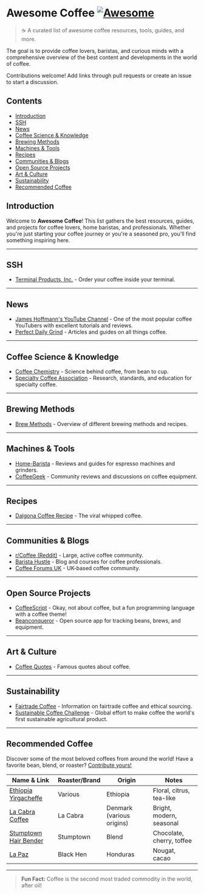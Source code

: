 # Awesome Coffee [![Awesome](https://awesome.re/badge-flat2.svg)](https://awesome.re)

> ☕️ A curated list of awesome coffee resources, tools, guides, and more.

The goal is to provide coffee lovers, baristas, and curious minds with a comprehensive overview of the best content and developments in the world of coffee.

Contributions welcome! Add links through pull requests or create an issue to start a discussion.

## Contents

- [Introduction](#introduction)
- [SSH](#ssh)
- [News](#news)
- [Coffee Science & Knowledge](#coffee-science--knowledge)
- [Brewing Methods](#brewing-methods)
- [Machines & Tools](#machines--tools)
- [Recipes](#recipes)
- [Communities & Blogs](#communities--blogs)
- [Open Source Projects](#open-source-projects)
- [Art & Culture](#art--culture)
- [Sustainability](#sustainability)
- [Recommended Coffee](#recommended-coffee)

## Introduction

Welcome to **Awesome Coffee**!
This list gathers the best resources, guides, and projects for coffee lovers, home baristas, and professionals. Whether you're just starting your coffee journey or you're a seasoned pro, you'll find something inspiring here.

---

## SSH

- [Terminal Products, Inc.](https://www.terminal.shop/) - Order your coffee inside your terminal.

---

## News

- [James Hoffmann's YouTube Channel](https://www.youtube.com/@jameshoffmann) - One of the most popular coffee YouTubers with excellent tutorials and reviews.
- [Perfect Daily Grind](https://perfectdailygrind.com/) - Articles and guides on all things coffee.

---

## Coffee Science & Knowledge

- [Coffee Chemistry](https://www.coffeechemistry.com/) - Science behind coffee, from bean to cup.
- [Specialty Coffee Association](https://sca.coffee/) - Research, standards, and education for specialty coffee.

---

## Brewing Methods

- [Brew Methods](https://brewmethods.com/) - Overview of different brewing methods and recipes.

---

## Machines & Tools

- [Home-Barista](https://www.home-barista.com/) - Reviews and guides for espresso machines and grinders.
- [CoffeeGeek](https://www.coffeegeek.com/) - Community reviews and discussions on coffee equipment.

---

## Recipes

- [Dalgona Coffee Recipe](https://www.bbcgoodfood.com/recipes/dalgona-coffee) - The viral whipped coffee.

---

## Communities & Blogs

- [r/Coffee (Reddit)](https://www.reddit.com/r/Coffee/) - Large, active coffee community.
- [Barista Hustle](https://www.baristahustle.com/blog/) - Blog and courses for coffee professionals.
- [Coffee Forums UK](https://coffeeforums.co.uk/) - UK-based coffee community.

---

## Open Source Projects

- [CoffeeScript](https://coffeescript.org/) - Okay, not about coffee, but a fun programming language with a coffee theme!
- [Beanconqueror](https://beanconqueror.com/) - Open source app for tracking beans, brews, and equipment.

---

## Art & Culture

- [Coffee Quotes](https://www.goodreads.com/quotes/tag/coffee) - Famous quotes about coffee.

---

## Sustainability

- [Fairtrade Coffee](https://www.fairtrade.net/issue/coffee) - Information on fairtrade coffee and ethical sourcing.
- [Sustainable Coffee Challenge](https://www.sustaincoffee.org/) - Global effort to make coffee the world's first sustainable agricultural product.

---

## Recommended Coffee

Discover some of the most beloved coffees from around the world!
Have a favorite bean, blend, or roaster? [Contribute yours!](CONTRIBUTING.md)

|Name & Link                                                                        |Roaster/Brand  |Origin                     |Notes                      |
|-----------------------------------------------------------------------------------|---------------|---------------------------|---------------------------|
|[Ethiopia Yirgacheffe](https://www.coffeereview.com/review/ethiopia-yirgacheffe/)  |Various        |Ethiopia                   |Floral, citrus, tea-like   |
|[La Cabra Coffee](https://www.lacabra.dk/)                                         |La Cabra       |Denmark (various origins)  |Bright, modern, seasonal   |
|[Stumptown Hair Bender](https://www.stumptowncoffee.com/products/hair-bender)      |Stumptown      |Blend                      |Chocolate, cherry, toffee  |
|[La Paz](https://www.blackhen.de/products/bio-espresso-la-paz)                     |Black Hen      |Honduras                   |Nougat, cacao              |

---

> **Fun Fact:**
> Coffee is the second most traded commodity in the world, after oil!
